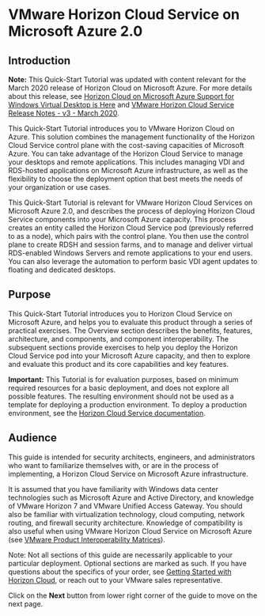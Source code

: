 # VMware Horizon Cloud Service on Microsoft Azure 2.0

## **Introduction**

**Note:** This Quick-Start Tutorial was updated with content relevant for the March 2020 release of Horizon Cloud on Microsoft Azure. For more details about this release, see [Horizon Cloud on Microsoft Azure Support for Windows Virtual Desktop is Here](https://blogs.vmware.com/euc/2020/03/windows-virtual-desktop-support.html) and [VMware Horizon Cloud Service Release Notes - v3 - March 2020](https://docs.vmware.com/en/VMware-Horizon-Cloud-Service/services/rn/horizon-cloud-service-relnotes-30.html).

This Quick-Start Tutorial introduces you to VMware Horizon Cloud on Azure. This solution combines the management functionality of the Horizon Cloud Service control plane with the cost-saving capacities of Microsoft Azure. You can take advantage of the Horizon Cloud Service to manage your desktops and remote applications. This includes managing VDI and RDS-hosted applications on Microsoft Azure infrastructure, as well as the flexibility to choose the deployment option that best meets the needs of your organization or use cases.

This Quick-Start Tutorial is relevant for VMware Horizon Cloud Services on Microsoft Azure 2.0, and describes the process of deploying Horizon Cloud Service components into your Microsoft Azure capacity. This process creates an entity called the Horizon Cloud Service pod (previously referred to as a node), which pairs with the control plane. You then use the control plane to create RDSH and session farms, and to manage and deliver virtual RDS-enabled Windows Servers and remote applications to your end users. You can also leverage the automation to perform basic VDI agent updates to floating and dedicated desktops.


## **Purpose**

This Quick-Start Tutorial introduces you to Horizon Cloud Service on Microsoft Azure, and helps you to evaluate this product through a series of practical exercises. The Overview section describes the benefits, features, architecture, and components, and component interoperability. The subsequent sections provide exercises to help you deploy the Horizon Cloud Service pod into your Microsoft Azure capacity, and then to explore and evaluate this product and its core capabilities and key features.

**Important:** This Tutorial is for evaluation purposes, based on minimum required resources for a basic deployment, and does not explore all possible features. The resulting environment should not be used as a template for deploying a production environment. To deploy a production environment, see the [Horizon Cloud Service documentation](https://docs.vmware.com/en/VMware-Horizon-Cloud-Service/index.html).


## **Audience**

This guide is intended for security architects, engineers, and administrators who want to familiarize themselves with, or are in the process of implementing, a Horizon Cloud Service on Microsoft Azure infrastructure.

It is assumed that you have familiarity with Windows data center technologies such as Microsoft Azure and Active Directory, and knowledge of VMware Horizon 7 and VMware Unified Access Gateway. You should also be familiar with virtualization technology, cloud computing, network routing, and firewall security architecture. Knowledge of compatibility is also useful when using VMware Horizon Cloud Service on Microsoft Azure (see [VMware Product Interoperability Matrices](https://interopmatrix.vmware.com/#/Interoperability)).

Note: Not all sections of this guide are necessarily applicable to your particular deployment. Optional sections are marked as such. If you have questions about the specifics of your order, see [Getting Started with Horizon Cloud](https://www.vmware.com/products/horizon-cloud-virtual-desktops/getting-started.html), or reach out to your VMware sales representative.



Click on the **Next** button from lower right corner of the guide to move on the next page.
